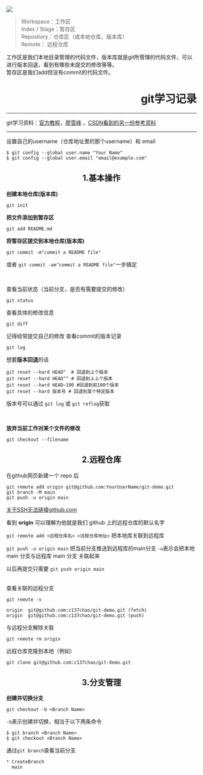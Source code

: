 ![](https://img-blog.csdnimg.cn/img_convert/cf32fcc41799d64541cb6c9b5f9373a2.png)

>Workspace：工作区  
Index / Stage：暂存区  
Repository：仓库区（或本地仓库，版本库）  
Remote： 远程仓库  

工作区是我们本地目录管理的代码文件，版本库就是git所管理的代码文件，可以进行版本回退，看到有哪些未提交的修改等等。  
暂存区是我们add但没有commit的代码文件。
<br/>
<h1 align="right">git学习记录</h1>

---
git学习资料：[官方教程](https://git-scm.com/book/zh/v2)，[廖雪峰](https://www.liaoxuefeng.com/wiki/896043488029600/896067074338496) ，[CSDN看到的另一份参考资料](https://blog.csdn.net/u011535541/article/details/83379151)

---
设置自己的username（仓库地址里的那个username）和 email
```git
$ git config --global user.name "Your Name"
$ git config --global user.email "email@example.com"
```
<h2><center>1.基本操作 </center></h2>

**创建本地仓库(版本库)**

```git
git init 
```
**把文件添加到暂存区**
```git
git add README.md 
```
**将暂存区提交到本地仓库(版本库)**
```git
git commit -m"commit a README file"
```
或者 `git commit -am"commit a README file"`一步搞定

<br/> 

查看当前状态（当前分支，是否有需要提交的修改）
```git
git status
```
查看具体的修改信息
```git
git diff
```
记得经常提交自己的修改
查看commit的版本记录
```git
git log
```
想要**版本回退**的话
```git
git reset --hard HEAD^  # 回退到上个版本
git reset --hard HEAD^^ # 回退到上上个版本
git reset --hard HEAD~100 #回退到前100个版本 
git reset --hard 版本号 # 回退到某个特定版本
```
版本号可以通过 `git log` 或 `git reflog`获取  

<br/>
  
**放弃当前工作对某个文件的修改**
```git
git checkout --filename
```

<h2><center>2.远程仓库 </center></h2

在github网页新建一个 repo 后

```git
git remote add origin git@github.com:YourUserName/git-demo.git
git branch -M main
git push -u origin main
```

[关于SSH无法链接github.com](https://blog.csdn.net/vosang/article/details/50499300)

看到 **origin** 可以理解为他就是我们 github 上的远程仓库的默认名字  

`git remote add <远程仓库名> <远程仓库地址>` 把本地库关联到远程库  

`git push -u origin main` 把当前分支推送到远程库的main分支
`-u`表示会把本地 main 分支与远程库 main 分支  关联起来  

以后再提交只需要 `git push origin main`

<br/>
查看关联的远程分支

 ```git
 git remote -v

origin  git@github.com:c137chao/git-demo.git (fetch)
origin  git@github.com:c137chao/git-demo.git (push)
 ```

 与远程分支解除关联  
 ```git
 git remote rm origin
 ```

 远程仓库克隆到本地（例如）
 ```
git clone git@github.com:c137chao/git-demo.git
 ```

<h2><center>3.分支管理</center></h2>

**创建并切换分支**
```git
git checkout -b <Branch Name>
```
`-b`表示创建并切换，相当于以下两条命令
```git
$ git branch <Branch Name>
$ git checkout <Branch Name>
```
通过`git branch`查看当前分支
```
* CreateBranch
  main
```
